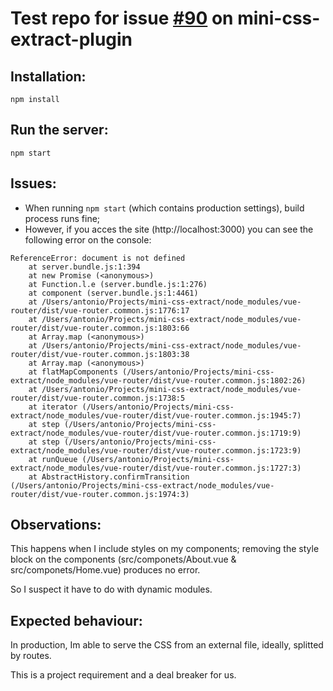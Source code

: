 # Test repo for issue [#90](https://github.com/webpack-contrib/mini-css-extract-plugin/issues/90#issuecomment-433078289) on mini-css-extract-plugin

## Installation:

`npm install`

## Run the server:

`npm start`

## Issues:

- When running `npm start` (which contains production settings), build process runs fine;
- However, if you acces the site (http://localhost:3000) you can see the following error on the console:

```
ReferenceError: document is not defined
    at server.bundle.js:1:394
    at new Promise (<anonymous>)
    at Function.l.e (server.bundle.js:1:276)
    at component (server.bundle.js:1:4461)
    at /Users/antonio/Projects/mini-css-extract/node_modules/vue-router/dist/vue-router.common.js:1776:17
    at /Users/antonio/Projects/mini-css-extract/node_modules/vue-router/dist/vue-router.common.js:1803:66
    at Array.map (<anonymous>)
    at /Users/antonio/Projects/mini-css-extract/node_modules/vue-router/dist/vue-router.common.js:1803:38
    at Array.map (<anonymous>)
    at flatMapComponents (/Users/antonio/Projects/mini-css-extract/node_modules/vue-router/dist/vue-router.common.js:1802:26)
    at /Users/antonio/Projects/mini-css-extract/node_modules/vue-router/dist/vue-router.common.js:1738:5
    at iterator (/Users/antonio/Projects/mini-css-extract/node_modules/vue-router/dist/vue-router.common.js:1945:7)
    at step (/Users/antonio/Projects/mini-css-extract/node_modules/vue-router/dist/vue-router.common.js:1719:9)
    at step (/Users/antonio/Projects/mini-css-extract/node_modules/vue-router/dist/vue-router.common.js:1723:9)
    at runQueue (/Users/antonio/Projects/mini-css-extract/node_modules/vue-router/dist/vue-router.common.js:1727:3)
    at AbstractHistory.confirmTransition (/Users/antonio/Projects/mini-css-extract/node_modules/vue-router/dist/vue-router.common.js:1974:3)
```

## Observations:

This happens when I include styles on my components; removing the style block on the components (src/componets/About.vue & src/componets/Home.vue) produces no error.

So I suspect it have to do with dynamic modules.

## Expected behaviour:

In production, Im able to serve the CSS from an external file, ideally, splitted by routes.

This is a project requirement and a deal breaker for us.
